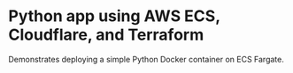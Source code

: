 # Python app using AWS ECS, Cloudflare, and Terraform

Demonstrates deploying a simple Python Docker container on ECS Fargate.
